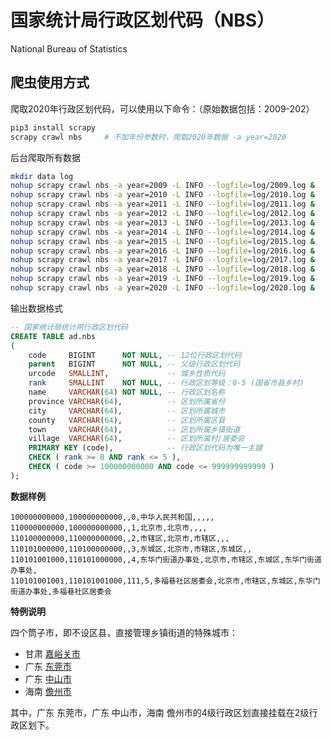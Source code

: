 # 国家统计局行政区划代码（NBS）

National Bureau of Statistics
 

## 爬虫使用方式

爬取2020年行政区划代码，可以使用以下命令：（原始数据包括：2009-202）

```bash
pip3 install scrapy
scrapy crawl nbs     # 不加年份参数时，爬取2020年数据 -a year=2020
```

后台爬取所有数据

```bash
mkdir data log
nohup scrapy crawl nbs -a year=2009 -L INFO --logfile=log/2009.log &
nohup scrapy crawl nbs -a year=2010 -L INFO --logfile=log/2010.log &
nohup scrapy crawl nbs -a year=2011 -L INFO --logfile=log/2011.log &
nohup scrapy crawl nbs -a year=2012 -L INFO --logfile=log/2012.log &
nohup scrapy crawl nbs -a year=2013 -L INFO --logfile=log/2013.log &
nohup scrapy crawl nbs -a year=2014 -L INFO --logfile=log/2014.log &
nohup scrapy crawl nbs -a year=2015 -L INFO --logfile=log/2015.log &
nohup scrapy crawl nbs -a year=2016 -L INFO --logfile=log/2016.log &
nohup scrapy crawl nbs -a year=2017 -L INFO --logfile=log/2017.log &
nohup scrapy crawl nbs -a year=2018 -L INFO --logfile=log/2018.log &
nohup scrapy crawl nbs -a year=2019 -L INFO --logfile=log/2019.log &
nohup scrapy crawl nbs -a year=2020 -L INFO --logfile=log/2020.log &
```

输出数据格式

```sql
-- 国家统计局统计用行政区划代码
CREATE TABLE ad.nbs
(
    code     BIGINT      NOT NULL, -- 12位行政区划代码
    parent   BIGINT      NOT NULL, -- 父级行政区划代码
    urcode   SMALLINT,             -- 城乡性质代码
    rank     SMALLINT    NOT NULL, -- 行政区划等级：0-5 (国省市县乡村)
    name     VARCHAR(64) NOT NULL, -- 行政区划名称
    province VARCHAR(64),          -- 区划所属省份
    city     VARCHAR(64),          -- 区划所属城市
    county   VARCHAR(64),          -- 区划所属区县
    town     VARCHAR(64),          -- 区划所属乡镇街道
    village  VARCHAR(64),          -- 区划所属村/居委会
    PRIMARY KEY (code),            -- 行政区划代码为唯一主键
    CHECK ( rank >= 0 AND rank <= 5 ),
    CHECK ( code >= 100000000000 AND code <= 999999999999 )
);
```

**数据样例**

```csv
100000000000,100000000000,,0,中华人民共和国,,,,,
110000000000,100000000000,,1,北京市,北京市,,,,
110100000000,110000000000,,2,市辖区,北京市,市辖区,,,
110101000000,110100000000,,3,东城区,北京市,市辖区,东城区,,
110101001000,110101000000,,4,东华门街道办事处,北京市,市辖区,东城区,东华门街道办事处,
110101001001,110101001000,111,5,多福巷社区居委会,北京市,市辖区,东城区,东华门街道办事处,多福巷社区居委会
```


**特例说明**

四个筒子市，即不设区县，直接管理乡镇街道的特殊城市：

* 甘肃 [嘉峪关市](http://www.stats.gov.cn/tjsj/tjbz/tjyqhdmhcxhfdm/2020/62/6202.html)
* 广东 [东莞市](http://www.stats.gov.cn/tjsj/tjbz/tjyqhdmhcxhfdm/2020/44/4419.html)
* 广东 [中山市](http://www.stats.gov.cn/tjsj/tjbz/tjyqhdmhcxhfdm/2020/44/4420.html)
* 海南 [儋州市](http://www.stats.gov.cn/tjsj/tjbz/tjyqhdmhcxhfdm/2020/46/4604.html)

其中，广东 东莞市，广东 中山市，海南 儋州市的4级行政区划直接挂载在2级行政区划下。